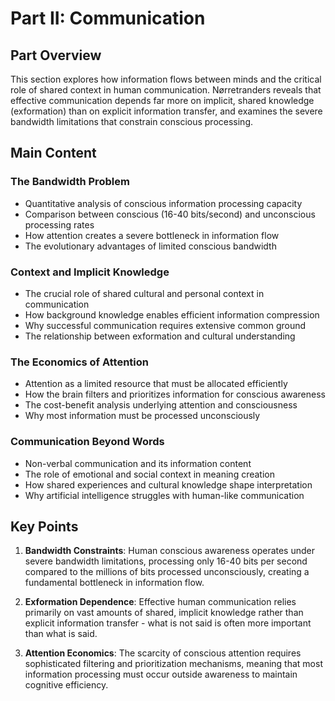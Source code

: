 # Part II: Communication

## Part Overview
This section explores how information flows between minds and the critical role of shared context in human communication. Nørretranders reveals that effective communication depends far more on implicit, shared knowledge (exformation) than on explicit information transfer, and examines the severe bandwidth limitations that constrain conscious processing.

## Main Content

### The Bandwidth Problem
- Quantitative analysis of conscious information processing capacity
- Comparison between conscious (16-40 bits/second) and unconscious processing rates
- How attention creates a severe bottleneck in information flow
- The evolutionary advantages of limited conscious bandwidth

### Context and Implicit Knowledge
- The crucial role of shared cultural and personal context in communication
- How background knowledge enables efficient information compression
- Why successful communication requires extensive common ground
- The relationship between exformation and cultural understanding

### The Economics of Attention
- Attention as a limited resource that must be allocated efficiently
- How the brain filters and prioritizes information for conscious awareness
- The cost-benefit analysis underlying attention and consciousness
- Why most information must be processed unconsciously

### Communication Beyond Words
- Non-verbal communication and its information content
- The role of emotional and social context in meaning creation
- How shared experiences and cultural knowledge shape interpretation
- Why artificial intelligence struggles with human-like communication

## Key Points

1. **Bandwidth Constraints**: Human conscious awareness operates under severe bandwidth limitations, processing only 16-40 bits per second compared to the millions of bits processed unconsciously, creating a fundamental bottleneck in information flow.

2. **Exformation Dependence**: Effective human communication relies primarily on vast amounts of shared, implicit knowledge rather than explicit information transfer - what is not said is often more important than what is said.

3. **Attention Economics**: The scarcity of conscious attention requires sophisticated filtering and prioritization mechanisms, meaning that most information processing must occur outside awareness to maintain cognitive efficiency.